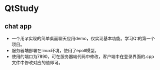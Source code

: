 # QtStudy
## chat app
* 一个用qt实现的简单桌面聊天应用demo，仅实现基本功能。学习Qt的第一个项目。
* 服务器端部署在linux环境，使用了epoll模型。
* 使用的端口为7890，可在服务器端代码中修改，客户端中在登录界面的.cpp文件中修改对应的值即可。
